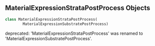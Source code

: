 ## MaterialExpressionStrataPostProcess Objects

```python
class MaterialExpressionStrataPostProcess(
        MaterialExpressionSubstratePostProcess)
```

deprecated: 'MaterialExpressionStrataPostProcess' was renamed to 'MaterialExpressionSubstratePostProcess'.

<a id="unreal.MaterialExpressionSubstrateUI"></a>